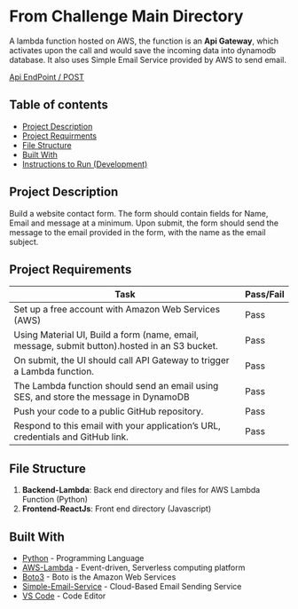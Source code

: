# From Challenge Main Directory

A lambda function hosted on AWS, the function is an **Api Gateway**, which activates upon 
the call and would save the incoming data into dynamodb database. It also uses Simple Email Service 
provided by AWS to send email.

[Api EndPoint / POST](https://4d4nlf2g7k.execute-api.us-east-2.amazonaws.com/test/form)

## Table of contents

- [Project Description](#project-description)
- [Project Requirments](#project-requirments)
- [File Structure](#file-structure)
- [Built With](#built-with)
- [Instructions to Run (Development)](#instructions-to-run)

## Project Description

Build a website contact form. The form should contain fields for Name, Email and
message at a minimum. Upon submit, the form should send the message to the email
provided in the form, with the name as the email subject.

## Project Requirements
| Task                                                                                          | Pass/Fail |
|-----------------------------------------------------------------------------------------------|-----------|
| Set up a free account with Amazon Web Services (AWS)                                          | Pass      |
| Using Material UI, Build a form (name, email, message, submit button).hosted in an S3 bucket. | Pass      |
| On submit, the UI should call API Gateway to trigger a Lambda function.                       | Pass      |
| The Lambda function should send an email using SES, and store the message in DynamoDB         | Pass      |
| Push your code to a public GitHub repository.                                                 | Pass      |
| Respond to this email with your application’s URL, credentials and GitHub link.               | Pass      |

## File Structure
1) **Backend-Lambda**: Back end directory and files for AWS Lambda Function (Python)
2) **Frontend-ReactJs**: Front end directory (Javascript)

## Built With

- [Python](https://python.org) - Programming Language
- [AWS-Lambda](https://aws.amazon.com/lambda/) - Event-driven, Serverless computing platform
- [Boto3](https://boto3.amazonaws.com/v1/documentation/api/latest/index.html) - Boto is the Amazon Web Services
- [Simple-Email-Service](https://aws.amazon.com/ses/) - Cloud-Based Email Sending Service
- [VS Code](https://code.visualstudio.com) - Code Editor


